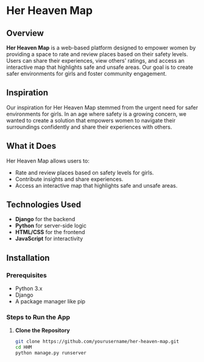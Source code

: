 # Her Heaven Map

## Overview
**Her Heaven Map** is a web-based platform designed to empower women by providing a space to rate and review places based on their safety levels. Users can share their experiences, view others' ratings, and access an interactive map that highlights safe and unsafe areas. Our goal is to create safer environments for girls and foster community engagement.

## Inspiration
Our inspiration for Her Heaven Map stemmed from the urgent need for safer environments for girls. In an age where safety is a growing concern, we wanted to create a solution that empowers women to navigate their surroundings confidently and share their experiences with others.

## What it Does
Her Heaven Map allows users to:
- Rate and review places based on safety levels for girls.
- Contribute insights and share experiences.
- Access an interactive map that highlights safe and unsafe areas.

## Technologies Used
- **Django** for the backend
- **Python** for server-side logic
- **HTML/CSS** for the frontend
- **JavaScript** for interactivity

## Installation

### Prerequisites
- Python 3.x
- Django
- A package manager like pip

### Steps to Run the App

1. **Clone the Repository**
   ```bash
   git clone https://github.com/yourusername/her-heaven-map.git
   cd HHM
   python manage.py runserver
